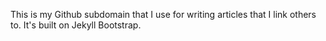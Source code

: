 This is my Github subdomain that I use for writing
articles that I link others to. It's built on Jekyll
Bootstrap.

